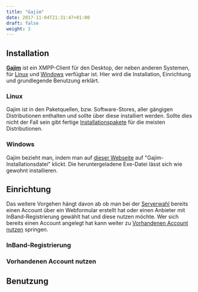 ```yaml
---
title: "Gajim"
date: 2017-11-04T21:31:47+01:00
draft: false
weight: 3
---
```


## Installation

**[Gajim][10]** ist ein XMPP-Client für den Desktop, der neben anderen Systemen, für [Linux][20] und
[Windows][30] verfügbar ist. Hier wird die Installation, Einrichtung und grundlegende Benutzung
erklärt.

### Linux

Gajim ist in den Paketquellen, bzw. Software-Stores, aller gängigen Distributionen enthalten und sollte
über diese installiert werden. Sollte dies nicht der Fall sein gibt fertige [Installationspakete][40] 
für die meisten Distributionen.

### Windows

Gajim bezieht man, indem man auf [dieser Webseite][50] auf "Gajim-Installationsdatei" klickt. Die 
heruntergeladene Exe-Datei lässt sich wie gewohnt installieren.

## Einrichtung

Das weitere Vorgehen hängt davon ab ob man bei der [Serverwahl][60] bereits einen Account über ein 
Webformular erstellt hat oder einen Anbieter mit InBand-Registrierung gewählt hat und diese nutzen
möchte. Wer sich bereits einen Account angelegt hat kann weiter zu [Vorhandenen Account nutzen][70]
springen.

### InBand-Registrierung



### Vorhandenen Account nutzen

## Benutzung

[10]:https://gajim.org/index.php?lang=de
[20]:/apps/gajim/#linux
[30]:/apps/gajim/#windows
[40]:https://gajim.org/downloads.php?lang=de
[50]:https://gajim.org/downloads.php?lang=de#windows
[60]:/serverwahl/
[70]:/apps/gajim/#vorhandenen-account-nutzen
